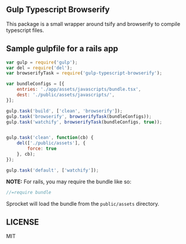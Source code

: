 ## Gulp Typescript Browserify

This package is a small wrapper around tsify and browserify to compile typescript files.

## Sample gulpfile for a rails app

```javascript
var gulp = require('gulp');
var del = require('del');
var browserifyTask = require('gulp-typescript-browserify');

var bundleConfigs = [{
    entries: './app/assets/javascripts/bundle.tsx',
    dest: './public/assets/javascripts/',
}];

gulp.task('build', ['clean', 'browserify']);
gulp.task('browserify', browserifyTask(bundleConfigs));
gulp.task('watchify', browserifyTask(bundleConfigs, true));


gulp.task('clean', function(cb) {
    del(['./public/assets'], {
        force: true
    }, cb);
});

gulp.task('default', ['watchify']);
```


**NOTE:** For rails, you may require the bundle like so:

```javascript
//=require bundle
```

Sprocket will load the bundle from the `public/assets` directory.



## LICENSE

MIT
